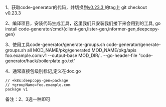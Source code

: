 1、获取code-generator的代码，并切换到[v0.23.3 ](https://github.com/kubernetes/code-generator/releases/tag/v0.23.3)的tag上
git checkout v0.23.3

2、编译项目，安装代码生成工具，这里我们只安装我们接下来会用到的工具,
go install code-generator/cmd/{client-gen,lister-gen,informer-gen,deepcopy-gen}

3、使用工具code-generator/generate-groups.sh
code-generator/generate-groups.sh all MOD_NAME/pkg/generated MOD_NAME/pkg/apis foo.example.com:v1 --output-base MOD_DIR/..  --go-header-file "code-generator/hack/boilerplate.go.txt"

4、通常直接包级别标记,定义在doc.go

```
// +k8s:deepcopy-gen=package
// +groupName=foo.example.com
package v1
```

备注：2、3选一种即可
